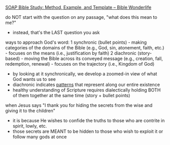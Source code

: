 
[SOAP Bible Study: Method, Example, and Template – Bible Wonderlife](https://biblewonderlife.com/soap/)

do NOT start with the question on any passage, "what does this mean to me?"
- instead, that's the LAST question you ask

ways to approach God's word:
1 synchronic (bullet points)
    - making categories of the domains of the Bible (e.g., God, sin, atonement, faith, etc.)
    - focuses on the means (i.e., justification by faith)
2 diachronic (story-based)
    - moving the Bible across its conveyed message (e.g., creation, fall, redemption, renewal)
    - focuses on the trajectory (i.e., Kingdom of God)
- by looking at it synchronically, we develop a zoomed-in view of what God wants us to see
- diachronic indicates [patterns](symbols) that represent along our entire existence
- healthy understanding of Scripture requires dialectically holding BOTH of them together at the same time (story + bullet points)

when Jesus says "I thank you for hiding the secrets from the wise and giving it to the children"
- it is because He wishes to confide the truths to those who are contrite in spirit, lowly, etc.
- those secrets are MEANT to be hidden to those who wish to exploit it or follow many gods at once
